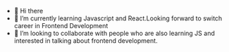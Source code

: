 - 👋 Hi there
- 🌱 I’m currently learning Javascript and React.Looking forward to switch career in Frontend Development
- 💞️ I’m looking to collaborate with people who are also learning JS and interested in talking about frontend development.



